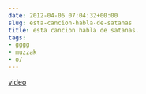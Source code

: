 ```yaml
---  
date: 2012-04-06 07:04:32+00:00  
slug: esta-cancion-habla-de-satanas  
title: esta cancion habla de satanas.  
tags:  
- gggg  
- muzzak  
- o/  
---  
```

  
  
 [video](https://www.youtube-nocookie.com/embed/S8Dm3xohU58)  
